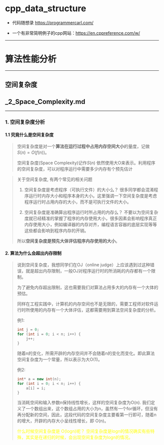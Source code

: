 # cpp_data_structure 

* 代码随想录 https://programmercarl.com/

* 一个有非常简明例子的cpp网站：https://en.cppreference.com/w/

--------------------------------------------------------------------------------

# 算法性能分析

--------------------------------------------------------------------------------

## 空间复杂度

## _2_Space_Complexity.md
--------------------------------------------------------------------------------

### 1. 空间复杂度分析

####  1.1 究竟什么是空间复杂度

> 空间复杂度是对一个**算法在运行过程中占用内存空间大小**的量度，记做$S(n)=O(f(n))$。
> 
> 空间复杂度(Space Complexity)记作$S(n)$ 依然使用大O来表示。利用程序的空间复杂度，可以对程序运行中需要多少内存有个预先估计
>

> 关于空间复杂度, 有两个常见的相关问题
> 
> 1. 空间复杂度是考虑程序（可执行文件）的大小么？
> 很多同学都会混淆程序运行时内存大小和程序本身的大小。这里强调一下空间复杂度是考虑程序运行时占用内存的大小，而不是可执行文件的大小。
> 
> 2. 空间复杂度是准确算出程序运行时所占用的内存么？
> 不要以为空间复杂度就已经精准的掌握了程序的内存使用大小，很多因素会影响程序真正内存使用大小，例如编译器的内存对齐，编程语言容器的底层实现等等这些都会影响到程序内存的开销。
>
> 所以**空间复杂度是预先大体评估程序内存使用的大小**。
>

#### 2. 算法为什么会超出内存限制

> 说到空间复杂度，我想同学们在OJ（online judge）上应该遇到过这种错误，就是超出内存限制，一般OJ对程序运行时的所消耗的内存都有一个限制。
> 
> 为了避免内存超出限制，这也需要我们对算法占用多大的内存有一个大体的预估。
> 
> 同样在工程实践中，计算机的内存空间也不是无限的，需要工程师对软件运行时所使用的内存有一个大体评估，这都需要用到算法空间复杂度的分析。
>
> 例1:
> ```c++
> int j = 0;
> for (int i = 0; i < n; i++) {
>     j++;
> }
> ```
> 随着n的变化，所需开辟的内存空间并不会随着n的变化而变化。即此算法空间复杂度为一个常量，所以表示为大O(1)。
>
> 例2:
> ```c++
> int* a = new int(n);
> for (int i = 0; i < n; i++) {
>     a[i] = i;
> }
> ```
> 当消耗空间和输入参数n保持线性增长，这样的空间复杂度为O(n).
> 我们定义了一个数组出来，这个数组占用的大小为n，虽然有一个for循环，但没有再分配新的空间，因此，这段代码的空间复杂度主要看第一行即可，随着n的增大，开辟的内存大小呈线性增长，即 O(n)。
>
> <font color="yellow"> 什么时候空间复杂度是 O(logn)呢？
> 空间复杂度是logn的情况确实有些特殊，其实是在递归的时候，会出现空间复杂度为logn的情况。</font>








